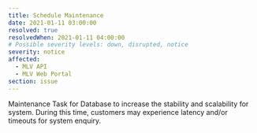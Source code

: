 ```yaml
---
title: Schedule Maintenance
date: 2021-01-11 03:00:00
resolved: true
resolvedWhen: 2021-01-11 04:00:00
# Possible severity levels: down, disrupted, notice
severity: notice
affected:
  - MLV API
  - MLV Web Portal
section: issue
---
```


Maintenance Task for Database to increase the stability and scalability for system. 
During this time, customers may experience latency and/or timeouts for system enquiry.
